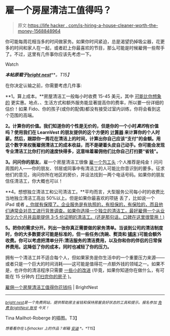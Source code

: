 # 雇一个房屋清洁工值得吗？

> 原文:[https://life hacker . com/is-hiring-a-house-cleaner-worth-the-money-1568848964](https://lifehacker.com/is-hiring-a-house-cleaner-worth-the-money-1568848964)

你可能每周花相当多的时间做家务。如果你时间紧迫，总是渴望扔掉吸尘器，花更多的时间和家人在一起，或者赶上你最喜欢的节目，那么可能是时候雇佣一些帮手了。不过，这里有几件事你应该先考虑一下。

Watch

***本帖原载于***[***bright nest***](https://brightnest.com/posts/is-hiring-a-house-cleaner-worth-your-money)***。*T15】**

在你决定认输之前，你需要考虑几件事:

**1。算上成本。**房屋清洁工一般每小时收费 15-45 美元，其中 [可能比你想象的](http://lifehacker.com/real-world-services-that-are-cheaper-than-youd-expect-1561874557) 更实惠。地点、、生活方式和额外服务能显著提高你的费率，所以要一份详细的估价！如果 Fido、你的孩子(或你的配偶)都没有接受过室内训练，你将会看到这个范围的高端。

**2。计算你的价值。我们知道你的个性是无价的，但是你的一个小时*真的*有价值吗？使用我们在 LearnVest 的朋友提供的这个方便的 [计算器](http://www.learnvest.com/2011/02/whats-your-time-worth/) 来计算你的个人时薪。然后，跟踪你一周花在清洁上的时间，计算出你自己应该“支付”的金额。用这个数字来权衡雇佣清洁工的成本收益，而不是硬着头皮自己动手。你可能会发现专业清洁工比你打扫的速度快得多，这意味着雇佣他们比你自己打扫要“省钱”。**

**3。问问你的朋友**。雇一个房屋清洁工很像 [雇一个包工头](https://brightnest.com/posts/a-crash-course-for-hiring-a-contractor) :个人推荐是纯金！问问周围的人——你的朋友、邻居或同事中有清洁工的人可能比你意识到的要多。征求他们的意见，询问你所在地区的房价，并设法找到一两个电话号码。如果你的朋友信任清洁工，你大概也可以！

**4。想想独立清洁工和公司清洁工。**平均而言，大型服务公司每小时的收费比当地独立清洁工高出 50%以上。但是如果你最喜欢的项链 丢了，比如说一个 iPad 或者 [，你就有保障了。企业服务是有执照的，有担保的，有保险的，而且他们通常会对员工进行背景调查。如果你选择一个独立的清洁工，最好雇佣一个从业至少六个月并且能提供 3-5 份证明的清洁工。(还是那句话，口碑在这里很管用！)](https://brightnest.com/todos/safely-store-your-valuable-possessions)

**5。把你的需求分开。列出一张你真正需要做的家务清单。当谈到公司的清洁制度时，你的大多数要求可能是标准的，但一些任务(洗碗、熨烫和 [铺床](https://brightnest.com/posts/wanna-be-happier-at-home-make-your-bed) )可能会额外收费。你可以考虑把清单分开:清洁服务的清洁费用，以及你和你的伴侣的日常保养费用。这降低了你的成本，同时也减轻了你的压力。**

拥有一个清洁工并不适合每个人，但如果家务是你生活中的一个重要压力来源——或者只是一个巨大的时间消耗——这可能是值得花一点额外钱的领域之一。如果不是，也许你的清洁程序只需要 [一些小的改进](http://lifehacker.com/how-to-streamline-your-household-cleaning-1547597582) (毕竟，如果你知道你在做什么，有可能在 15 分钟内 [打扫完你的房子](http://lifehacker.com/how-to-clean-your-house-in-15-minutes-or-less-5967278) )。

[雇佣一个房屋清洁工值得你花钱吗](https://brightnest.com/posts/is-hiring-a-house-cleaner-worth-your-money) | BrightNest

* * *

[<small>*bright nest*</small>](https://brightnest.com/)<small>*是一个免费网站，提供帮助房主省钱和保持房屋良好状态的工具和提示。报名参加*</small> [<small>*免费 BrightNest 账号*</small>](https://brightnest.com/users/sign_up) <small>*今天！*</small>

Tina Mailhot-Roberge 的插图。T3】

<small>*想看看你在 Lifehacker 上的作品？邮箱*</small> [<small>*安迪*</small>](mailto:andy@lifehacker.com) <small>*。*T15】</small>